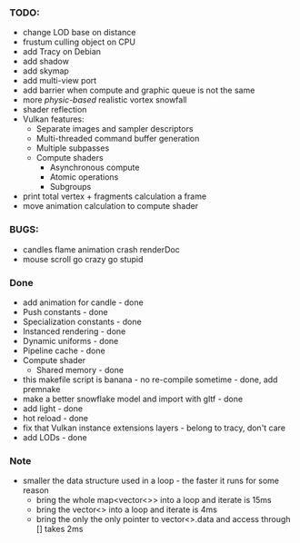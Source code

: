 ### TODO:
- change LOD base on distance
- frustum culling object on CPU
- add Tracy on Debian
- add shadow
- add skymap
- add multi-view port
- add barrier when compute and graphic queue is not the same 
- more *physic-based* realistic vortex snowfall
- shader reflection
- Vulkan features:
    - Separate images and sampler descriptors
    - Multi-threaded command buffer generation
    - Multiple subpasses
    - Compute shaders
        - Asynchronous compute
        - Atomic operations
        - Subgroups
- print total vertex + fragments calculation a frame
- move animation calculation to compute shader

### BUGS:
- candles flame animation crash renderDoc
- mouse scroll go crazy go stupid

### Done
- add animation for candle - done
- Push constants - done
- Specialization constants - done
- Instanced rendering - done
- Dynamic uniforms - done
- Pipeline cache - done
- Compute shader
    - Shared memory - done
- this makefile script is banana - no re-compile sometime - done, add premnake
- make a better snowflake model and import with gltf - done
- add light - done
- hot reload - done
- fix that Vulkan instance extensions layers - belong to tracy, don't care
- add LODs - done

### Note
- smaller the data structure used in a loop - the faster it runs for some reason
    + bring the whole map<vector<>> into a loop and iterate is 15ms
    + bring the vector<> into a loop and iterate is 4ms
    + bring the only the only pointer to vector<>.data and access through [] takes 2ms
